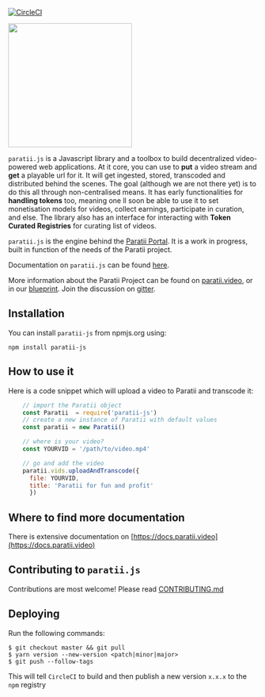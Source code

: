 [![CircleCI](https://circleci.com/gh/Paratii-Video/paratii-js.svg?style=svg)](https://circleci.com/gh/Paratii-Video/paratii-js)

<img align="center" src="https://i.imgur.com/iBoFbb2.png" height="250px" />

`paratii.js` is a Javascript library and a toolbox to build decentralized video-powered web applications. At it core, you can use to **put** a video stream and **get** a playable url for it. It will get ingested, stored, transcoded and distributed behind the scenes. The goal (although we are not there yet) is to do this all through non-centralised means. It has early functionalities for **handling tokens** too, meaning one ll soon be able to use it to set monetisation models for videos, collect earnings, participate in curation, and else. The library also has an interface for interacting with **Token Curated Registries** for curating list of videos.

`paratii.js` is the engine behind the [Paratii Portal](https://portal.paratii.video). It is a work in progress, built in function of the needs of the Paratii project.

Documentation on `paratii.js` can be found [here](https://docs.paratii.video/).

More information about the Paratii Project can be found on [paratii.video](http://paratii.video/), or in our [blueprint](https://github.com/Paratii-Video/paratii-player/wiki/Paratii-Blueprint). Join the discussion on [gitter](https://gitter.im/Paratii-Video).

## Installation

You can install `paratii-js` from npmjs.org using:

    npm install paratii-js


## How to use it

Here is a code snippet which will upload a video to Paratii and transcode it:

```javascript
    // import the Paratii object
    const Paratii  = require('paratii-js')
    // create a new instance of Paratii with default values
    const paratii = new Paratii()

    // where is your video?
    const YOURVID = '/path/to/video.mp4'

    // go and add the video
    paratii.vids.uploadAndTranscode({
      file: YOURVID,
      title: 'Paratii for fun and profit'
      })
```

## Where to find more documentation

There is extensive documentation on [https://docs.paratii.video](https://docs.paratii.video)

## Contributing to `paratii.js`

Contributions are most welcome! Please read [CONTRIBUTING.md](./CONTRIBUTING.md)

## Deploying

Run the following commands:

  ```
  $ git checkout master && git pull
  $ yarn version --new-version <patch|minor|major>
  $ git push --follow-tags
  ```
This will tell `CircleCI` to build and then publish a new version `x.x.x` to the `npm` registry
